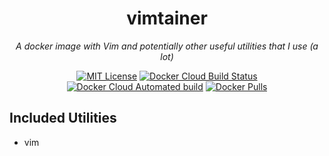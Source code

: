 <div align="center">

# vimtainer

*A docker image with Vim and potentially other useful utilities that I use (a lot)*

[![MIT License](https://img.shields.io/dub/l/vibe-d.svg?style=flat-square)](https://github.com/JoshuaTheMiller/vimtainer) [![Docker Cloud Build Status](https://img.shields.io/docker/cloud/build/trfc/vimtainer?style=flat-square)][dockerHub] [![Docker Cloud Automated build](https://img.shields.io/docker/cloud/automated/trfc/vimtainer?style=flat-square)][dockerHub] [![Docker Pulls](https://img.shields.io/docker/pulls/trfc/vimtainer?style=flat-square)][dockerHub]

</div>

## Included Utilities

* vim

[dockerHub]: https://hub.docker.com/repository/docker/trfc/vimtainer
